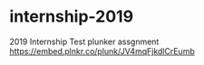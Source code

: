 # internship-2019
2019 Internship Test
plunker assgnment
https://embed.plnkr.co/plunk/JV4mqFjkdlCrEumb
